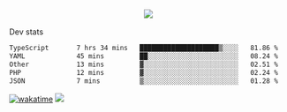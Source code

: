 <h3 align="center">
  <a href="https://github.com/spoopy2023">
      <img src="https://github-profile-trophy.vercel.app/?username=Spoopy2023&no-bg=true&no-frame=true">
  </a>
</h3>

Dev stats
<!--START_SECTION:waka-->

```txt
TypeScript       7 hrs 34 mins   ████████████████████▒░░░░   81.86 %
YAML             45 mins         ██░░░░░░░░░░░░░░░░░░░░░░░   08.24 %
Other            13 mins         ▓░░░░░░░░░░░░░░░░░░░░░░░░   02.51 %
PHP              12 mins         ▓░░░░░░░░░░░░░░░░░░░░░░░░   02.24 %
JSON             7 mins          ▒░░░░░░░░░░░░░░░░░░░░░░░░   01.28 %
```

<!--END_SECTION:waka-->
[![wakatime](https://wakatime.com/badge/user/018ece4c-ff65-47b1-86a2-26e4e720c978.svg)](https://wakatime.com/@mac_g)
<img src="https://camo.githubusercontent.com/935c1e1091fb0ce9d975d06263ed4bc014721cd7e52b557f59b07c85da01afe3/68747470733a2f2f6b6f6d617265762e636f6d2f67687076632f3f757365726e616d653d5843726166744d616e3532266c6162656c3d566965777326636f6c6f723d626c7565267374796c653d706c6173746963">
